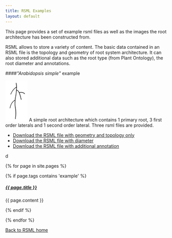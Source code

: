 ```yaml
---
title: RSML Examples
layout: default
---
```


This page provides a set of example rsml files as well as the images the root architecture has been constructed from.

RSML allows to store a variety of content. The basic data contained in an RSML file is the topology and geometry of root system architecture. It can also stored additional data such as the root type (from Plant Ontology), the root diameter and annotations.

####*"Arabidopsis simple"* example

[![arabidopsis-simple](/images/examples/arabidopsis_simple_tb.jpg)](images/examples/arabidopsis_simple.tif)
A simple root architecture which contains 1 primary root, 3 first order laterals and 1 second order lateral. Three rsml files are provided.


  - [Download the RSML file with geometry and topology only](images/examples/arabidopsis_simple.rsml)
  - [Download the RSML file with diameter](images/examples/arabidopsis_simple_with_diameter.rsml)
  - [Download the RSML file with additional annotation](images/examples/arabidopsis_simple_annotation.rsml)

 d
  
  {% for page in site.pages %}
  
  {% if page.tags contains 'example' %}
  
  <!--p class="example_block" markdown="1"-->
  <a href="{{ page.url }}"> <h5> {{ page.title }} </h5> </a>
  
  {{ page.content }}  
  
  <!--/p-->
  
  {% endif %}
  
  {% endfor %}

[Back to RSML home](index)